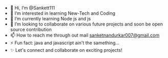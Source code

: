 - 👋 Hi, I’m @Sankett111
- 👀 I’m interested in learning New-Tech and Coding 
- 🌱 I’m currently learning Node js and js 
- 💞️ I’m looking to collaborate on various future projects and soon be open source contribution
- 📫 How to reach me through out mail sanketnandurkar007@gmail.com
- ⚡ Fun fact: java and javascript ain't the samething...
- ✨ Let's connect and collaborate on exciting projects!

<!---
Sankett111/Sankett111 is a ✨ special ✨ repository because its `README.md` (this file) appears on your GitHub profile.
You can click the Preview link to take a look at your changes.
--->
